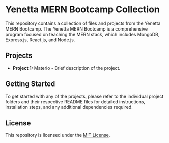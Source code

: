 # Yenetta MERN Bootcamp Collection

This repository contains a collection of files and projects from the Yenetta MERN Bootcamp. The Yenetta MERN Bootcamp is a comprehensive program focused on teaching the MERN stack, which includes MongoDB, Express.js, React.js, and Node.js.

## Projects

- **Project 1:** Materio - Brief description of the project.

## Getting Started

To get started with any of the projects, please refer to the individual project folders and their respective README files for detailed instructions, installation steps, and any additional dependencies required.

## License

This repository is licensed under the [MIT License](LICENSE).
